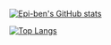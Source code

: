 [![Epi-ben's GitHub stats](https://github-readme-stats.vercel.app/api?username=epiben&count_private=true)](https://github.com/anuraghazra/github-readme-stats) 

[![Top Langs](https://github-readme-stats.vercel.app/api/top-langs/?username=epiben&hide=html,javascript&layout=compact)](https://github.com/anuraghazra/github-readme-stats)
